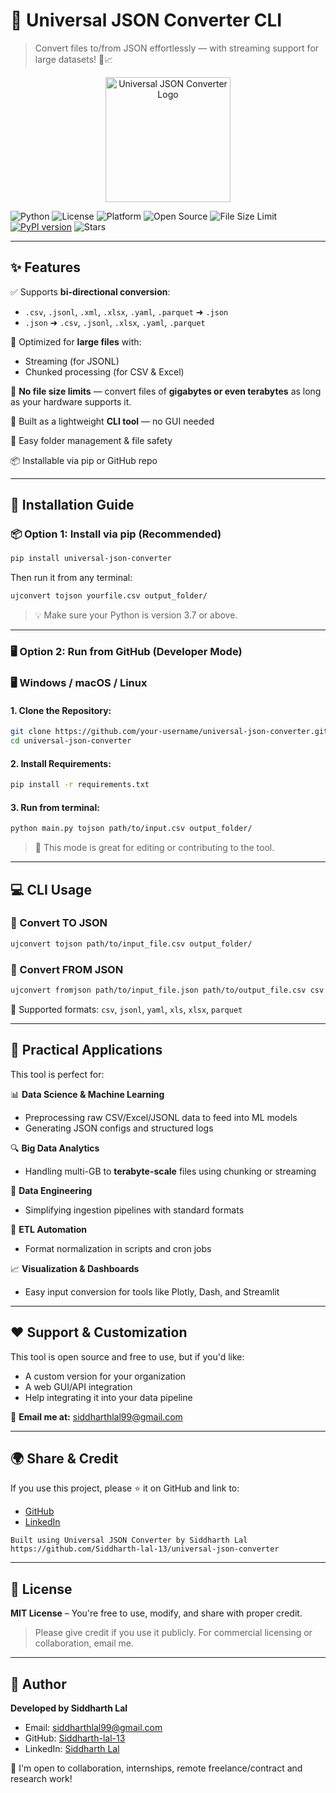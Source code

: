 # 🔄 Universal JSON Converter CLI

> Convert files to/from JSON effortlessly — with streaming support for large datasets! 🚀📈

<p align="center">
  <img src="logo.png" alt="Universal JSON Converter Logo" width="200"/>
</p>

![Python](https://img.shields.io/badge/Python-3.7%2B-blue?logo=python)
![License](https://img.shields.io/badge/License-MIT-green)
![Platform](https://img.shields.io/badge/Platform-Windows%20%7C%20macOS%20%7C%20Linux-lightgrey)
![Open Source](https://img.shields.io/badge/Open%20Source-Yes-brightgreen)
![File Size Limit](https://img.shields.io/badge/Max%20File%20Size-Unlimited-success)
[![PyPI version](https://badge.fury.io/py/universal-json-converter.svg)](https://badge.fury.io/py/universal-json-converter)
![Stars](https://img.shields.io/github/stars/Siddharth-lal-13/universal-json-converter?style=social)

---

## ✨ Features

✅ Supports **bi-directional conversion**:
- `.csv`, `.jsonl`, `.xml`, `.xlsx`, `.yaml`, `.parquet` ➜ `.json`
- `.json` ➜ `.csv`, `.jsonl`, `.xlsx`, `.yaml`, `.parquet`

🧠 Optimized for **large files** with:
- Streaming (for JSONL)
- Chunked processing (for CSV & Excel)

💪 **No file size limits** — convert files of **gigabytes or even terabytes** as long as your hardware supports it.

🔧 Built as a lightweight **CLI tool** — no GUI needed

📂 Easy folder management & file safety

📦 Installable via pip or GitHub repo

---

## 🔧 Installation Guide

### 📦 Option 1: Install via pip (Recommended)
```bash
pip install universal-json-converter
```
Then run it from any terminal:
```bash
ujconvert tojson yourfile.csv output_folder/
```

> 💡 Make sure your Python is version 3.7 or above.

---

### 🖥 Option 2: Run from GitHub (Developer Mode)

### 🖥 Windows / macOS / Linux

#### 1. Clone the Repository:
```bash
git clone https://github.com/your-username/universal-json-converter.git
cd universal-json-converter
```

#### 2. Install Requirements:
```bash
pip install -r requirements.txt
```

#### 3. Run from terminal:
```bash
python main.py tojson path/to/input.csv output_folder/
```

> 🧠 This mode is great for editing or contributing to the tool.

---

## 💻 CLI Usage

### 🔄 Convert TO JSON
```bash
ujconvert tojson path/to/input_file.csv output_folder/
```

### 🔁 Convert FROM JSON
```bash
ujconvert fromjson path/to/input_file.json path/to/output_file.csv csv
```

📌 Supported formats: `csv`, `jsonl`, `yaml`, `xls`, `xlsx`, `parquet`

---

## 🧠 Practical Applications

This tool is perfect for:

📊 **Data Science & Machine Learning**
- Preprocessing raw CSV/Excel/JSONL data to feed into ML models
- Generating JSON configs and structured logs

🔍 **Big Data Analytics**
- Handling multi-GB to **terabyte-scale** files using chunking or streaming

📁 **Data Engineering**
- Simplifying ingestion pipelines with standard formats

🧪 **ETL Automation**
- Format normalization in scripts and cron jobs

📈 **Visualization & Dashboards**
- Easy input conversion for tools like Plotly, Dash, and Streamlit

---

## ❤️ Support & Customization

This tool is open source and free to use, but if you'd like:
- A custom version for your organization
- A web GUI/API integration
- Help integrating it into your data pipeline

📩 **Email me at:** [siddharthlal99@gmail.com](mailto:siddharthlal99@gmail.com)

---

## 🌍 Share & Credit

If you use this project, please ⭐ it on GitHub and link to:
- [GitHub](https://github.com/Siddharth-lal-13/universal-json-converter)
- [LinkedIn](https://www.linkedin.com/in/siddharth-lal13)

```text
Built using Universal JSON Converter by Siddharth Lal
https://github.com/Siddharth-lal-13/universal-json-converter
```

---

## 📄 License

**MIT License** – You're free to use, modify, and share with proper credit.

> Please give credit if you use it publicly. For commercial licensing or collaboration, email me.

---

## 👤 Author

**Developed by Siddharth Lal**
- Email: [siddharthlal99@gmail.com](mailto:siddharthlal99@gmail.com)
- GitHub: [Siddharth-lal-13](https://github.com/Siddharth-lal-13)
- LinkedIn: [Siddharth Lal](https://www.linkedin.com/in/siddharth-lal13)

🤝 I'm open to collaboration, internships, remote freelance/contract and research work!

